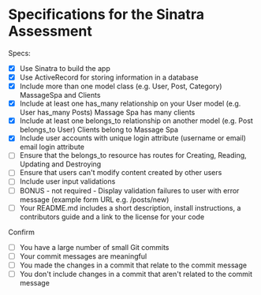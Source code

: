 # Specifications for the Sinatra Assessment

Specs:
- [x] Use Sinatra to build the app
- [x] Use ActiveRecord for storing information in a database
- [x] Include more than one model class (e.g. User, Post, Category)
        MassageSpa and Clients
- [x] Include at least one has_many relationship on your User model (e.g. User has_many Posts)
        Massage Spa has many clients
- [x] Include at least one belongs_to relationship on another model (e.g. Post belongs_to User)
        Clients belong to Massage Spa
- [x] Include user accounts with unique login attribute (username or email)
        email login attribute
- [ ] Ensure that the belongs_to resource has routes for Creating, Reading, Updating and Destroying
- [ ] Ensure that users can't modify content created by other users
- [ ] Include user input validations
- [ ] BONUS - not required - Display validation failures to user with error message (example form URL e.g. /posts/new)
- [ ] Your README.md includes a short description, install instructions, a contributors guide and a link to the license for your code

Confirm
- [ ] You have a large number of small Git commits
- [ ] Your commit messages are meaningful
- [ ] You made the changes in a commit that relate to the commit message
- [ ] You don't include changes in a commit that aren't related to the commit message
